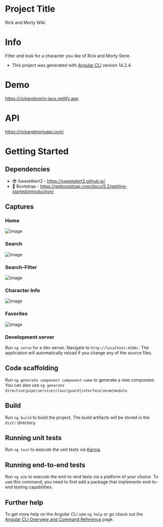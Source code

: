 # Project Title
Rick and Morty Wiki 



# Info
Filter and look for a character you like of Rick and Morty Serie.

* This project was generated with [Angular CLI](https://github.com/angular/angular-cli) version 14.2.4.

# Demo
https://rickandmorty-jacs.netlify.app

# API
https://rickandmortyapi.com/

# Getting Started

## Dependencies
* 😎 SweetAlert2 - https://sweetalert2.github.io/
* 🚀 Bootstrap - https://getbootstrap.com/docs/5.2/getting-started/introduction/

## Captures
  ### Home

![image](https://github.com/alexcas20/Rick-Morty-App/assets/102688836/98fce2bc-e622-4e97-8533-5fd3c364720f)

  ### Search

![image](https://github.com/alexcas20/Rick-Morty-App/assets/102688836/e571a533-2c56-4535-ba20-35300e9eee86)

  ### Search-Filter

![image](https://github.com/alexcas20/Rick-Morty-App/assets/102688836/c6c4f268-ec33-4cc7-a0e3-c05590e8d66a)

  ### Character Info
![image](https://github.com/alexcas20/Rick-Morty-App/assets/102688836/d4c771d4-5e4e-48ca-a44b-8278202be501)

  ### Favorites

![image](https://github.com/alexcas20/Rick-Morty-App/assets/102688836/fc73991d-4f33-4a3f-854b-b13ec8154bc3)

### Development server

Run `ng serve` for a dev server. Navigate to `http://localhost:4200/`. The application will automatically reload if you change any of the source files.

## Code scaffolding

Run `ng generate component component-name` to generate a new component. You can also use `ng generate directive|pipe|service|class|guard|interface|enum|module`.

## Build

Run `ng build` to build the project. The build artifacts will be stored in the `dist/` directory.

## Running unit tests

Run `ng test` to execute the unit tests via [Karma](https://karma-runner.github.io).

## Running end-to-end tests

Run `ng e2e` to execute the end-to-end tests via a platform of your choice. To use this command, you need to first add a package that implements end-to-end testing capabilities.

## Further help

To get more help on the Angular CLI use `ng help` or go check out the [Angular CLI Overview and Command Reference](https://angular.io/cli) page.
